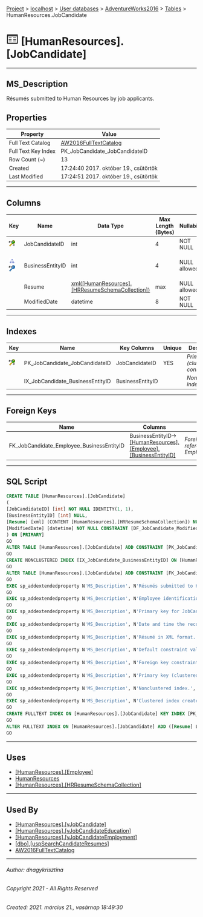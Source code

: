 #### 

[Project](../../../../index.md) > [localhost](../../../index.md) > [User databases](../../index.md) > [AdventureWorks2016](../index.md) > [Tables](Tables.md) > HumanResources.JobCandidate

# ![Tables](../../../../Images/Table32.png) [HumanResources].[JobCandidate]

---

## <a name="#description"></a>MS_Description

Résumés submitted to Human Resources by job applicants.

## <a name="#properties"></a>Properties

| Property | Value |
|---|---|
| Full Text Catalog | [AW2016FullTextCatalog](../Storage/Full_Text_Catalogs/AW2016FullTextCatalog.md) |
| Full Text Key Index | PK_JobCandidate_JobCandidateID |
| Row Count (~) | 13 |
| Created | 17:24:40 2017. október 19., csütörtök |
| Last Modified | 17:24:51 2017. október 19., csütörtök |


---

## <a name="#columns"></a>Columns

| Key | Name | Data Type | Max Length (Bytes) | Nullability | Full Text Indexed | Language | Identity | Default | Description |
|---|---|---|---|---|---|---|---|---|---|
| [![Cluster Primary Key PK_JobCandidate_JobCandidateID: JobCandidateID](../../../../Images/pkcluster.png)](#indexes) | JobCandidateID | int | 4 | NOT NULL |  |  | 1 - 1 |  | _Primary key for JobCandidate records._ |
| [![Indexes IX_JobCandidate_BusinessEntityID](../../../../Images/Index.png)](#indexes)[![Foreign Keys FK_JobCandidate_Employee_BusinessEntityID: [HumanResources].[Employee].BusinessEntityID](../../../../Images/fk.png)](#foreignkeys) | BusinessEntityID | int | 4 | NULL allowed |  |  |  |  | _Employee identification number if applicant was hired. Foreign key to Employee.BusinessEntityID._ |
|  | Resume | [xml([HumanResources].[HRResumeSchemaCollection])](../Programmability/Types/XML_Schema_Collections/HRResumeSchemaCollection.md) | max | NULL allowed | YES | 1033 |  |  | _Résumé in XML format._ |
|  | ModifiedDate | datetime | 8 | NOT NULL |  |  |  | (getdate()) | _Date and time the record was last updated._ |


---

## <a name="#indexes"></a>Indexes

| Key | Name | Key Columns | Unique | Description |
|---|---|---|---|---|
| [![Cluster Primary Key PK_JobCandidate_JobCandidateID: JobCandidateID](../../../../Images/pkcluster.png)](#indexes) | PK_JobCandidate_JobCandidateID | JobCandidateID | YES | _Primary key (clustered) constraint_ |
|  | IX_JobCandidate_BusinessEntityID | BusinessEntityID |  | _Nonclustered index._ |


---

## <a name="#foreignkeys"></a>Foreign Keys

| Name | Columns | Description |
|---|---|---|
| FK_JobCandidate_Employee_BusinessEntityID | BusinessEntityID->[[HumanResources].[Employee].[BusinessEntityID]](Employee.md) | _Foreign key constraint referencing Employee.EmployeeID._ |


---

## <a name="#sqlscript"></a>SQL Script

```sql
CREATE TABLE [HumanResources].[JobCandidate]
(
[JobCandidateID] [int] NOT NULL IDENTITY(1, 1),
[BusinessEntityID] [int] NULL,
[Resume] [xml] (CONTENT [HumanResources].[HRResumeSchemaCollection]) NULL,
[ModifiedDate] [datetime] NOT NULL CONSTRAINT [DF_JobCandidate_ModifiedDate] DEFAULT (getdate())
) ON [PRIMARY]
GO
ALTER TABLE [HumanResources].[JobCandidate] ADD CONSTRAINT [PK_JobCandidate_JobCandidateID] PRIMARY KEY CLUSTERED  ([JobCandidateID]) ON [PRIMARY]
GO
CREATE NONCLUSTERED INDEX [IX_JobCandidate_BusinessEntityID] ON [HumanResources].[JobCandidate] ([BusinessEntityID]) ON [PRIMARY]
GO
ALTER TABLE [HumanResources].[JobCandidate] ADD CONSTRAINT [FK_JobCandidate_Employee_BusinessEntityID] FOREIGN KEY ([BusinessEntityID]) REFERENCES [HumanResources].[Employee] ([BusinessEntityID])
GO
EXEC sp_addextendedproperty N'MS_Description', N'Résumés submitted to Human Resources by job applicants.', 'SCHEMA', N'HumanResources', 'TABLE', N'JobCandidate', NULL, NULL
GO
EXEC sp_addextendedproperty N'MS_Description', N'Employee identification number if applicant was hired. Foreign key to Employee.BusinessEntityID.', 'SCHEMA', N'HumanResources', 'TABLE', N'JobCandidate', 'COLUMN', N'BusinessEntityID'
GO
EXEC sp_addextendedproperty N'MS_Description', N'Primary key for JobCandidate records.', 'SCHEMA', N'HumanResources', 'TABLE', N'JobCandidate', 'COLUMN', N'JobCandidateID'
GO
EXEC sp_addextendedproperty N'MS_Description', N'Date and time the record was last updated.', 'SCHEMA', N'HumanResources', 'TABLE', N'JobCandidate', 'COLUMN', N'ModifiedDate'
GO
EXEC sp_addextendedproperty N'MS_Description', N'Résumé in XML format.', 'SCHEMA', N'HumanResources', 'TABLE', N'JobCandidate', 'COLUMN', N'Resume'
GO
EXEC sp_addextendedproperty N'MS_Description', N'Default constraint value of GETDATE()', 'SCHEMA', N'HumanResources', 'TABLE', N'JobCandidate', 'CONSTRAINT', N'DF_JobCandidate_ModifiedDate'
GO
EXEC sp_addextendedproperty N'MS_Description', N'Foreign key constraint referencing Employee.EmployeeID.', 'SCHEMA', N'HumanResources', 'TABLE', N'JobCandidate', 'CONSTRAINT', N'FK_JobCandidate_Employee_BusinessEntityID'
GO
EXEC sp_addextendedproperty N'MS_Description', N'Primary key (clustered) constraint', 'SCHEMA', N'HumanResources', 'TABLE', N'JobCandidate', 'CONSTRAINT', N'PK_JobCandidate_JobCandidateID'
GO
EXEC sp_addextendedproperty N'MS_Description', N'Nonclustered index.', 'SCHEMA', N'HumanResources', 'TABLE', N'JobCandidate', 'INDEX', N'IX_JobCandidate_BusinessEntityID'
GO
EXEC sp_addextendedproperty N'MS_Description', N'Clustered index created by a primary key constraint.', 'SCHEMA', N'HumanResources', 'TABLE', N'JobCandidate', 'INDEX', N'PK_JobCandidate_JobCandidateID'
GO
CREATE FULLTEXT INDEX ON [HumanResources].[JobCandidate] KEY INDEX [PK_JobCandidate_JobCandidateID] ON [AW2016FullTextCatalog]
GO
ALTER FULLTEXT INDEX ON [HumanResources].[JobCandidate] ADD ([Resume] LANGUAGE 1033)
GO

```


---

## <a name="#uses"></a>Uses

* [[HumanResources].[Employee]](Employee.md)
* [HumanResources](../Security/Schemas/HumanResources.md)
* [[HumanResources].[HRResumeSchemaCollection]](../Programmability/Types/XML_Schema_Collections/HRResumeSchemaCollection.md)


---

## <a name="#usedby"></a>Used By

* [[HumanResources].[vJobCandidate]](../Views/vJobCandidate.md)
* [[HumanResources].[vJobCandidateEducation]](../Views/vJobCandidateEducation.md)
* [[HumanResources].[vJobCandidateEmployment]](../Views/vJobCandidateEmployment.md)
* [[dbo].[uspSearchCandidateResumes]](../Programmability/Stored_Procedures/uspSearchCandidateResumes.md)
* [AW2016FullTextCatalog](../Storage/Full_Text_Catalogs/AW2016FullTextCatalog.md)


---

###### Author:  dnagykrisztina

###### Copyright 2021 - All Rights Reserved

###### Created: 2021. március 21., vasárnap 18:49:30

